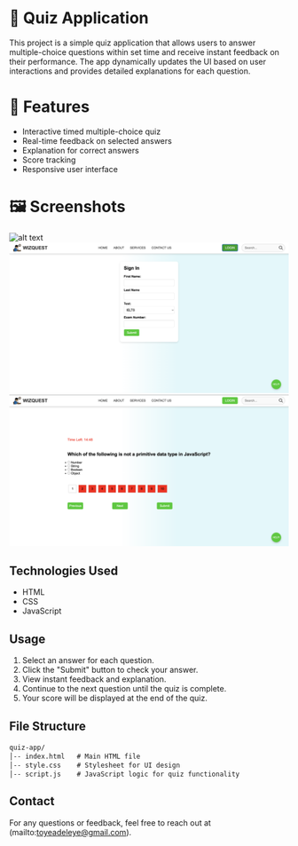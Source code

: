 # 🧠 Quiz Application

This project is a simple quiz application that allows users to answer multiple-choice questions within set time and receive instant feedback on their performance. The app dynamically updates the UI based on user interactions and provides detailed explanations for each question.

# 🚀 Features
- Interactive timed multiple-choice quiz
- Real-time feedback on selected answers
- Explanation for correct answers
- Score tracking
- Responsive user interface

# 🖼️ Screenshots 
![alt text](homepg.png)
![alt text](loginpg.png)
![alt text](quizpg.png)

## Technologies Used
- HTML
- CSS
- JavaScript



## Usage
1. Select an answer for each question.
2. Click the "Submit" button to check your answer.
3. View instant feedback and explanation.
4. Continue to the next question until the quiz is complete.
5. Your score will be displayed at the end of the quiz.

## File Structure
```
quiz-app/
│-- index.html   # Main HTML file
│-- style.css    # Stylesheet for UI design
│-- script.js    # JavaScript logic for quiz functionality
```

## Contact
For any questions or feedback, feel free to reach out at (mailto:toyeadeleye@gmail.com).

